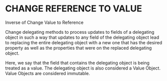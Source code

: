 # CHANGE REFERENCE TO VALUE 

Inverse of Change Value to Reference

Change delegating methods to process updates to fields of a 
delegating object in such a way that updates to any 
field of the delegating object lead to 
replacing the entire delegating object with a new one
that has the desired property as well as the properties that were on the replaced delegating object.

Here, we say that the field that contains the delegating object is being treated as a value. The delegating object is also considered a Value Object. Value
Objects are considered immutable.
